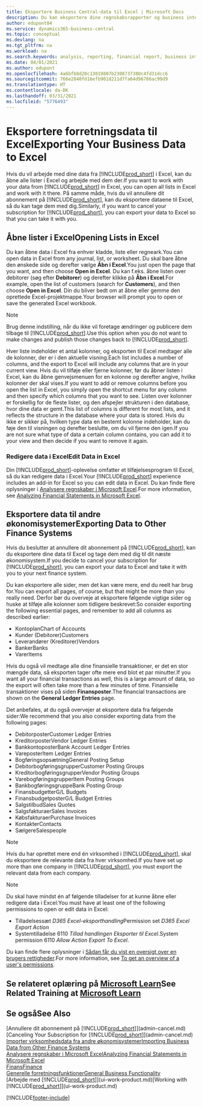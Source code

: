 ```yaml
---
title: Eksportere Business Central-data til Excel | Microsoft Docs
description: Du kan eksportere dine regnskabsrapporter og business intelligence-data fra Business Central til Excel eller åbne dine data i Excel.
author: edupont04
ms.service: dynamics365-business-central
ms.topic: conceptual
ms.devlang: na
ms.tgt_pltfrm: na
ms.workload: na
ms.search.keywords: analysis, reporting, financial report, business intelligence, BI, Excel
ms.date: 04/01/2021
ms.author: edupont
ms.openlocfilehash: 4a6bfb8d20c13019807b2308737380c4fd31dcc6
ms.sourcegitcommit: 766e2840fd16efb901d211d7fa64d96766ac99d9
ms.translationtype: HT
ms.contentlocale: da-DK
ms.lasthandoff: 03/31/2021
ms.locfileid: "5776493"
---
```

# <a name="exporting-your-business-data-to-excel"></a><span data-ttu-id="ba4f9-103">Eksportere forretningsdata til Excel</span><span class="sxs-lookup"><span data-stu-id="ba4f9-103">Exporting Your Business Data to Excel</span></span>
<span data-ttu-id="ba4f9-104">Hvis du vil arbejde med dine data fra [!INCLUDE[prod_short](includes/prod_short.md)] i Excel, kan du åbne alle lister i Excel og arbejde med dem der.</span><span class="sxs-lookup"><span data-stu-id="ba4f9-104">If you want to work with your data from [!INCLUDE[prod_short](includes/prod_short.md)] in Excel, you can open all lists in Excel and work with it there.</span></span> <span data-ttu-id="ba4f9-105">På samme måde, hvis du vil annullere dit abonnement på [!INCLUDE[prod_short](includes/prod_short.md)], kan du eksportere dataene til Excel, så du kan tage dem med dig.</span><span class="sxs-lookup"><span data-stu-id="ba4f9-105">Similarly, if you want to cancel your subscription for [!INCLUDE[prod_short](includes/prod_short.md)], you can export your data to Excel so that you can take it with you.</span></span>

## <a name="opening-lists-in-excel"></a><span data-ttu-id="ba4f9-106">Åbne lister i Excel</span><span class="sxs-lookup"><span data-stu-id="ba4f9-106">Opening Lists in Excel</span></span>
<span data-ttu-id="ba4f9-107">Du kan åbne data i Excel fra enhver kladde, liste eller regneark.</span><span class="sxs-lookup"><span data-stu-id="ba4f9-107">You can open data in Excel from any journal, list, or worksheet.</span></span> <span data-ttu-id="ba4f9-108">Du skal bare åbne den ønskede side og derefter vælge **Åbn i Excel**.</span><span class="sxs-lookup"><span data-stu-id="ba4f9-108">You just open the page that you want, and then choose **Open in Excel**.</span></span> <span data-ttu-id="ba4f9-109">Du kan f.eks. åbne listen over debitorer (søg efter **Debitorer**) og derefter klikke på **Åbn i Excel**.</span><span class="sxs-lookup"><span data-stu-id="ba4f9-109">For example, open the list of customers (search for **Customers**), and then choose **Open in Excel**.</span></span> <span data-ttu-id="ba4f9-110">Din du bliver bedt om at åbne eller gemme den oprettede Excel-projektmappe.</span><span class="sxs-lookup"><span data-stu-id="ba4f9-110">Your browser will prompt you to open or save the generated Excel workbook.</span></span>  

> [!NOTE]
> <span data-ttu-id="ba4f9-111">Brug denne indstilling, når du ikke vil foretage ændringer og publicere dem tilbage til [!INCLUDE[prod_short](includes/prod_short.md)].</span><span class="sxs-lookup"><span data-stu-id="ba4f9-111">Use this option when you do not want to make changes and publish those changes back to [!INCLUDE[prod_short](includes/prod_short.md)].</span></span>  

<span data-ttu-id="ba4f9-112">Hver liste indeholder et antal kolonner, og eksporten til Excel medtager alle de kolonner, der er i den aktuelle visning.</span><span class="sxs-lookup"><span data-stu-id="ba4f9-112">Each list includes a number of columns, and the export to Excel will include any columns that are in your current view.</span></span> <span data-ttu-id="ba4f9-113">Hvis du vil tilføje eller fjerne kolonner, før du åbner listen i Excel, kan du åbne genvejsmenuen for en kolonne og derefter angive, hvilke kolonner der skal vises.</span><span class="sxs-lookup"><span data-stu-id="ba4f9-113">If you want to add or remove columns before you open the list in Excel, you simply open the shortcut menu for any column and then specify which columns that you want to see.</span></span> <span data-ttu-id="ba4f9-114">Listen over kolonner er forskellig for de fleste lister, og den afspejler strukturen i den database, hvor dine data er gemt.</span><span class="sxs-lookup"><span data-stu-id="ba4f9-114">This list of columns is different for most lists, and it reflects the structure in the database where your data is stored.</span></span> <span data-ttu-id="ba4f9-115">Hvis du ikke er sikker på, hvilken type data en bestemt kolonne indeholder, kan du føje den til visningen og derefter beslutte, om du vil fjerne den igen.</span><span class="sxs-lookup"><span data-stu-id="ba4f9-115">If you are not sure what type of data a certain column contains, you can add it to your view and then decide if you want to remove it again.</span></span>  

### <a name="edit-data-in-excel"></a><span data-ttu-id="ba4f9-116">Redigere data i Excel</span><span class="sxs-lookup"><span data-stu-id="ba4f9-116">Edit Data in Excel</span></span>
<span data-ttu-id="ba4f9-117">Din [!INCLUDE[prod_short](includes/prod_short.md)]-oplevelse omfatter et tilføjelsesprogram til Excel, så du kan redigere data i Excel.</span><span class="sxs-lookup"><span data-stu-id="ba4f9-117">Your [!INCLUDE[prod_short](includes/prod_short.md)] experience includes an add-in for Excel so you can edit data in Excel.</span></span> <span data-ttu-id="ba4f9-118">Du kan finde flere oplysninger i [Analysere regnskaber i Microsoft Excel](finance-analyze-excel.md).</span><span class="sxs-lookup"><span data-stu-id="ba4f9-118">For more information, see [Analyzing Financial Statements in Microsoft Excel](finance-analyze-excel.md).</span></span>  

## <a name="exporting-data-to-other-finance-systems"></a><span data-ttu-id="ba4f9-119">Eksportere data til andre økonomisystemer</span><span class="sxs-lookup"><span data-stu-id="ba4f9-119">Exporting Data to Other Finance Systems</span></span>
<span data-ttu-id="ba4f9-120">Hvis du beslutter at annullere dit abonnement på [!INCLUDE[prod_short](includes/prod_short.md)], kan du eksportere dine data til Excel og tage dem med dig til dit næste økonomisystem.</span><span class="sxs-lookup"><span data-stu-id="ba4f9-120">If you decide to cancel your subscription for [!INCLUDE[prod_short](includes/prod_short.md)], you can export your data to Excel and take it with you to your next finance system.</span></span>  

<span data-ttu-id="ba4f9-121">Du kan eksportere alle sider, men det kan være mere, end du reelt har brug for.</span><span class="sxs-lookup"><span data-stu-id="ba4f9-121">You can export all pages, of course, but that might be more than you really need.</span></span> <span data-ttu-id="ba4f9-122">Derfor bør du overveje at eksportere følgende vigtige sider og huske at tilføje alle kolonner som tidligere beskrevet:</span><span class="sxs-lookup"><span data-stu-id="ba4f9-122">So consider exporting the following essential pages, and remember to add all columns as described earlier:</span></span>  

* <span data-ttu-id="ba4f9-123">Kontoplan</span><span class="sxs-lookup"><span data-stu-id="ba4f9-123">Chart of Accounts</span></span>  
* <span data-ttu-id="ba4f9-124">Kunder (Debitorer)</span><span class="sxs-lookup"><span data-stu-id="ba4f9-124">Customers</span></span>  
* <span data-ttu-id="ba4f9-125">Leverandører (Kreditorer)</span><span class="sxs-lookup"><span data-stu-id="ba4f9-125">Vendors</span></span>  
* <span data-ttu-id="ba4f9-126">Banker</span><span class="sxs-lookup"><span data-stu-id="ba4f9-126">Banks</span></span>  
* <span data-ttu-id="ba4f9-127">Varer</span><span class="sxs-lookup"><span data-stu-id="ba4f9-127">Items</span></span>  

<span data-ttu-id="ba4f9-128">Hvis du også vil medtage alle dine finansielle transaktioner, er det en stor mængde data, så eksporten tager ofte mere end blot et par minutter.</span><span class="sxs-lookup"><span data-stu-id="ba4f9-128">If you want all your financial transactions as well, this is a large amount of data, so the export will often take more than a few minutes of time.</span></span> <span data-ttu-id="ba4f9-129">Finansielle transaktioner vises på siden **Finansposter**.</span><span class="sxs-lookup"><span data-stu-id="ba4f9-129">The financial transactions are shown on the **General Ledger Entries** page.</span></span>  

<span data-ttu-id="ba4f9-130">Det anbefales, at du også overvejer at eksportere data fra følgende sider:</span><span class="sxs-lookup"><span data-stu-id="ba4f9-130">We recommend that you also consider exporting data from the following pages:</span></span>  

* <span data-ttu-id="ba4f9-131">Debitorposter</span><span class="sxs-lookup"><span data-stu-id="ba4f9-131">Customer Ledger Entries</span></span>  
* <span data-ttu-id="ba4f9-132">Kreditorposter</span><span class="sxs-lookup"><span data-stu-id="ba4f9-132">Vendor Ledger Entries</span></span>  
* <span data-ttu-id="ba4f9-133">Bankkontoposter</span><span class="sxs-lookup"><span data-stu-id="ba4f9-133">Bank Account Ledger Entries</span></span>  
* <span data-ttu-id="ba4f9-134">Vareposter</span><span class="sxs-lookup"><span data-stu-id="ba4f9-134">Item Ledger Entries</span></span>  
* <span data-ttu-id="ba4f9-135">Bogføringsopsætning</span><span class="sxs-lookup"><span data-stu-id="ba4f9-135">General Posting Setup</span></span>  
* <span data-ttu-id="ba4f9-136">Debitorbogføringsgrupper</span><span class="sxs-lookup"><span data-stu-id="ba4f9-136">Customer Posting Groups</span></span>  
* <span data-ttu-id="ba4f9-137">Kreditorbogføringsgrupper</span><span class="sxs-lookup"><span data-stu-id="ba4f9-137">Vendor Posting Groups</span></span>  
* <span data-ttu-id="ba4f9-138">Varebogføringsgrupper</span><span class="sxs-lookup"><span data-stu-id="ba4f9-138">Item Posting Groups</span></span>  
* <span data-ttu-id="ba4f9-139">Bankbogføringsgruppe</span><span class="sxs-lookup"><span data-stu-id="ba4f9-139">Bank Posting Group</span></span>  
* <span data-ttu-id="ba4f9-140">Finansbudgetter</span><span class="sxs-lookup"><span data-stu-id="ba4f9-140">G/L Budgets</span></span>  
* <span data-ttu-id="ba4f9-141">Finansbudgetposter</span><span class="sxs-lookup"><span data-stu-id="ba4f9-141">G/L Budget Entries</span></span>  
* <span data-ttu-id="ba4f9-142">Salgstilbud</span><span class="sxs-lookup"><span data-stu-id="ba4f9-142">Sales Quotes</span></span>  
* <span data-ttu-id="ba4f9-143">Salgsfakturaer</span><span class="sxs-lookup"><span data-stu-id="ba4f9-143">Sales Invoices</span></span>  
* <span data-ttu-id="ba4f9-144">Købsfakturaer</span><span class="sxs-lookup"><span data-stu-id="ba4f9-144">Purchase Invoices</span></span>  
* <span data-ttu-id="ba4f9-145">Kontakter</span><span class="sxs-lookup"><span data-stu-id="ba4f9-145">Contacts</span></span>  
* <span data-ttu-id="ba4f9-146">Sælgere</span><span class="sxs-lookup"><span data-stu-id="ba4f9-146">Salespeople</span></span>  

> [!NOTE]  
> <span data-ttu-id="ba4f9-147">Hvis du har oprettet mere end én virksomhed i [!INCLUDE[prod_short](includes/prod_short.md)], skal du eksportere de relevante data fra hver virksomhed.</span><span class="sxs-lookup"><span data-stu-id="ba4f9-147">If you have set up more than one company in [!INCLUDE[prod_short](includes/prod_short.md)], you must export the relevant data from each company.</span></span>

> [!NOTE]
> <span data-ttu-id="ba4f9-148">Du skal have mindst én af følgende tilladelser for at kunne åbne eller redigere data i Excel:</span><span class="sxs-lookup"><span data-stu-id="ba4f9-148">You must have at least one of the following permissions to open or edit data in Excel:</span></span>
>    - <span data-ttu-id="ba4f9-149">Tilladelsessæt *D365 Excel-eksporthandling*</span><span class="sxs-lookup"><span data-stu-id="ba4f9-149">Permission set *D365 Excel Export Action*</span></span>  
>    - <span data-ttu-id="ba4f9-150">Systemtilladelse 6110 *Tillad handlingen Eksporter til Excel*.</span><span class="sxs-lookup"><span data-stu-id="ba4f9-150">System permission 6110 *Allow Action Export To Excel*.</span></span>  

<span data-ttu-id="ba4f9-151">Du kan finde flere oplysninger i [Sådan får du vist en oversigt over en brugers rettigheder](ui-define-granular-permissions.md#to-get-an-overview-of-a-users-permissions).</span><span class="sxs-lookup"><span data-stu-id="ba4f9-151">For more information, see [To get an overview of a user's permissions](ui-define-granular-permissions.md#to-get-an-overview-of-a-users-permissions).</span></span>

## <a name="see-related-training-at-microsoft-learn"></a><span data-ttu-id="ba4f9-152">Se relateret oplæring på [Microsoft Learn](/learn/modules/configure-powerbi-excel-dynamics-365-business-central/index)</span><span class="sxs-lookup"><span data-stu-id="ba4f9-152">See Related Training at [Microsoft Learn](/learn/modules/configure-powerbi-excel-dynamics-365-business-central/index)</span></span>

## <a name="see-also"></a><span data-ttu-id="ba4f9-153">Se også</span><span class="sxs-lookup"><span data-stu-id="ba4f9-153">See Also</span></span>
<span data-ttu-id="ba4f9-154">[Annullere dit abonnement på [!INCLUDE[prod_short](includes/prod_short.md)]](admin-cancel.md)</span><span class="sxs-lookup"><span data-stu-id="ba4f9-154">[Canceling Your Subscription for [!INCLUDE[prod_short](includes/prod_short.md)]](admin-cancel.md)</span></span>  
[<span data-ttu-id="ba4f9-155">Importer virksomhedsdata fra andre økonomisystemer</span><span class="sxs-lookup"><span data-stu-id="ba4f9-155">Importing Business Data from Other Finance Systems</span></span>](across-import-data-configuration-packages.md)  
[<span data-ttu-id="ba4f9-156">Analysere regnskaber i Microsoft Excel</span><span class="sxs-lookup"><span data-stu-id="ba4f9-156">Analyzing Financial Statements in Microsoft Excel</span></span>](finance-analyze-excel.md)  
[<span data-ttu-id="ba4f9-157">Finans</span><span class="sxs-lookup"><span data-stu-id="ba4f9-157">Finance</span></span>](finance.md)  
[<span data-ttu-id="ba4f9-158">Generelle forretningsfunktioner</span><span class="sxs-lookup"><span data-stu-id="ba4f9-158">General Business Functionality</span></span>](ui-across-business-areas.md)  
<span data-ttu-id="ba4f9-159">[Arbejde med [!INCLUDE[prod_short](includes/prod_short.md)]](ui-work-product.md)</span><span class="sxs-lookup"><span data-stu-id="ba4f9-159">[Working with [!INCLUDE[prod_short](includes/prod_short.md)]](ui-work-product.md)</span></span>  


[!INCLUDE[footer-include](includes/footer-banner.md)]
